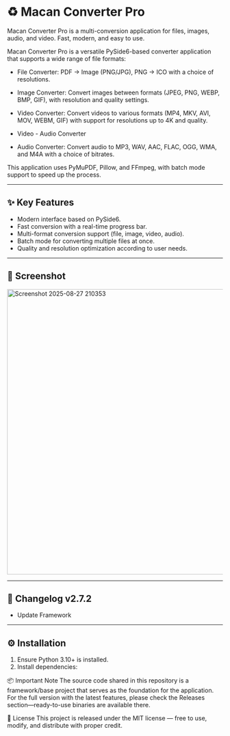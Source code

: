 # ♻️ Macan Converter Pro

Macan Converter Pro is a multi-conversion application for files, images, audio, and video.
Fast, modern, and easy to use.

Macan Converter Pro is a versatile PySide6-based converter application that supports a wide range of file formats:
- File Converter: PDF → Image (PNG/JPG), PNG → ICO with a choice of resolutions.

- Image Converter: Convert images between formats (JPEG, PNG, WEBP, BMP, GIF), with resolution and quality settings.
- Video Converter: Convert videos to various formats (MP4, MKV, AVI, MOV, WEBM, GIF) with support for resolutions up to 4K and quality.
- Video - Audio Converter
- Audio Converter: Convert audio to MP3, WAV, AAC, FLAC, OGG, WMA, and M4A with a choice of bitrates.

This application uses PyMuPDF, Pillow, and FFmpeg, with batch mode support to speed up the process.

---

## ✨ Key Features
- Modern interface based on PySide6.
- Fast conversion with a real-time progress bar.
- Multi-format conversion support (file, image, video, audio).
- Batch mode for converting multiple files at once.
- Quality and resolution optimization according to user needs.

---

## 📸 Screenshot
<img width="654" height="667" alt="Screenshot 2025-08-27 210353" src="https://github.com/user-attachments/assets/8a35bd2c-21a4-4a89-acf4-30020e377f2a" />


---
## 📜 Changelog v2.7.2
- Update Framework
---

## ⚙️ Installation
1. Ensure Python 3.10+ is installed.
2. Install dependencies:


📦 Important Note
The source code shared in this repository is a framework/base project that serves as the foundation for the application.
For the full version with the latest features, please check the Releases section—ready-to-use binaries are available there.

📖 License
This project is released under the MIT license — free to use, modify, and distribute with proper credit.
